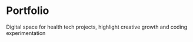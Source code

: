 # Portfolio
Digital space for health tech projects, highlight creative growth and coding experimentation 
